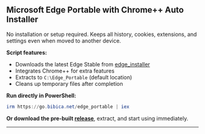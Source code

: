 ## Microsoft Edge Portable with Chrome++ Auto Installer

No installation or setup required. Keeps all history, cookies, extensions, and settings even when moved to another device.

**Script features:**

* Downloads the latest Edge Stable from [edge\_installer](https://github.com/bibicadotnet/edge_installer)
* Integrates Chrome++ for extra features
* Extracts to `C:\Edge_Portable` (default location)
* Cleans up temporary files after completion

**Run directly in PowerShell:**

```powershell
irm https://go.bibica.net/edge_portable | iex
```

**Or download the pre-built [release](https://github.com/bibicadotnet/microsoft-edge-portable/releases/latest)**, extract, and start using immediately.

---

